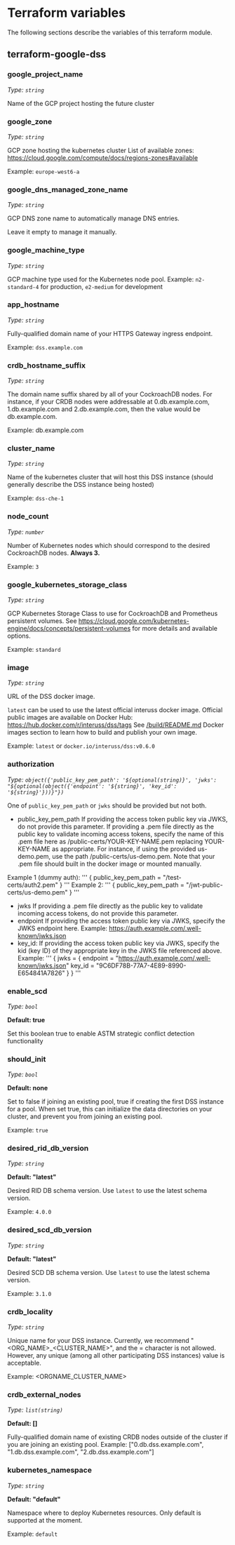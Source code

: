 <!-- 
# This file has been automatically generated by /deploy/infrastructure/utils/generate_terraform_variables.py.
# Please do not modify manually.
 -->

# Terraform variables

The following sections describe the variables of this terraform module.

## terraform-google-dss

### google_project_name

*Type: `string`*

Name of the GCP project hosting the future cluster


### google_zone

*Type: `string`*

GCP zone hosting the kubernetes cluster
List of available zones: https://cloud.google.com/compute/docs/regions-zones#available

Example: `europe-west6-a`


### google_dns_managed_zone_name

*Type: `string`*

GCP DNS zone name to automatically manage DNS entries.

Leave it empty to manage it manually.


### google_machine_type

*Type: `string`*

GCP machine type used for the Kubernetes node pool.
Example: `n2-standard-4` for production, `e2-medium` for development


### app_hostname

*Type: `string`*

Fully-qualified domain name of your HTTPS Gateway ingress endpoint.

Example: `dss.example.com`


### crdb_hostname_suffix

*Type: `string`*

The domain name suffix shared by all of your CockroachDB nodes.
For instance, if your CRDB nodes were addressable at 0.db.example.com,
1.db.example.com and 2.db.example.com, then the value would be db.example.com.

Example: db.example.com


### cluster_name

*Type: `string`*

Name of the kubernetes cluster that will host this DSS instance (should generally describe the DSS instance being hosted)

Example: `dss-che-1`


### node_count

*Type: `number`*

Number of Kubernetes nodes which should correspond to the desired CockroachDB nodes.
**Always 3.**

Example: `3`


### google_kubernetes_storage_class

*Type: `string`*

GCP Kubernetes Storage Class to use for CockroachDB and Prometheus persistent volumes.
See https://cloud.google.com/kubernetes-engine/docs/concepts/persistent-volumes for more details and
available options.

Example: `standard`


### image

*Type: `string`*

URL of the DSS docker image.


`latest` can be used to use the latest official interuss docker image.
Official public images are available on Docker Hub: https://hub.docker.com/r/interuss/dss/tags
See [/build/README.md](../../../../build/README.md#docker-images) Docker images section to learn
how to build and publish your own image.

Example: `latest` or `docker.io/interuss/dss:v0.6.0`


### authorization

*Type: `object({'public_key_pem_path': '${optional(string)}', 'jwks': "${optional(object({'endpoint': '${string}', 'key_id': '${string}'}))}"})`*

One of `public_key_pem_path` or `jwks` should be provided but not both.

- public_key_pem_path
If providing the access token public key via JWKS, do not provide this parameter.
If providing a .pem file directly as the public key to validate incoming access tokens, specify the name
of this .pem file here as /public-certs/YOUR-KEY-NAME.pem replacing YOUR-KEY-NAME as appropriate. For instance,
if using the provided us-demo.pem, use the path /public-certs/us-demo.pem. Note that your .pem file should built
in the docker image or mounted manually.

Example 1 (dummy auth):
'''
{
public_key_pem_path = "/test-certs/auth2.pem"
}
'''
Example 2:
'''
{
public_key_pem_path = "/jwt-public-certs/us-demo.pem"
}
'''

- jwks
If providing a .pem file directly as the public key to validate incoming access tokens, do not provide this parameter.
- endpoint
If providing the access token public key via JWKS, specify the JWKS endpoint here.
Example: https://auth.example.com/.well-known/jwks.json
- key_id:
If providing the access token public key via JWKS, specify the kid (key ID) of they appropriate key in the JWKS file referenced above.
Example:
'''
{
jwks = {
endpoint = "https://auth.example.com/.well-known/jwks.json"
key_id = "9C6DF78B-77A7-4E89-8990-E654841A7826"
}
}
'''


### enable_scd

*Type: `bool`*

**Default: true**

Set this boolean true to enable ASTM strategic conflict detection functionality


### should_init

*Type: `bool`*

**Default: none**

Set to false if joining an existing pool, true if creating the first DSS instance
for a pool. When set true, this can initialize the data directories on your cluster,
and prevent you from joining an existing pool.

Example: `true`


### desired_rid_db_version

*Type: `string`*

**Default: "latest"**

Desired RID DB schema version.
Use `latest` to use the latest schema version.

Example: `4.0.0`


### desired_scd_db_version

*Type: `string`*

**Default: "latest"**

Desired SCD DB schema version.
Use `latest` to use the latest schema version.

Example: `3.1.0`


### crdb_locality

*Type: `string`*

Unique name for your DSS instance. Currently, we recommend "<ORG_NAME>_<CLUSTER_NAME>",
and the = character is not allowed. However, any unique (among all other participating
DSS instances) value is acceptable.

Example: <ORGNAME_CLUSTER_NAME>


### crdb_external_nodes

*Type: `list(string)`*

**Default: []**

Fully-qualified domain name of existing CRDB nodes outside of the cluster if you are joining an existing pool.
Example: ["0.db.dss.example.com", "1.db.dss.example.com", "2.db.dss.example.com"]


### kubernetes_namespace

*Type: `string`*

**Default: "default"**

Namespace where to deploy Kubernetes resources. Only default is supported at the moment.

Example: `default`


